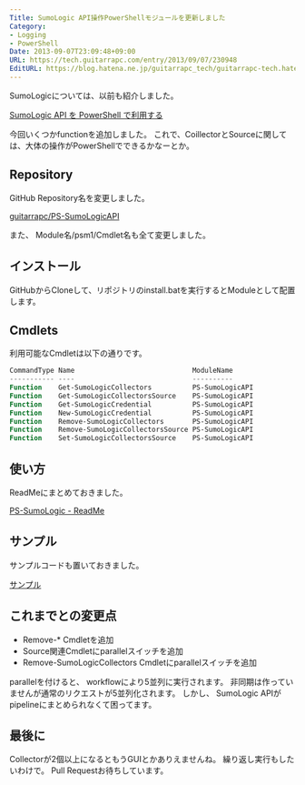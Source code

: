 ```yaml
---
Title: SumoLogic API操作PowerShellモジュールを更新しました
Category:
- Logging
- PowerShell
Date: 2013-09-07T23:09:48+09:00
URL: https://tech.guitarrapc.com/entry/2013/09/07/230948
EditURL: https://blog.hatena.ne.jp/guitarrapc_tech/guitarrapc-tech.hatenablog.com/atom/entry/6802418398341016912
---
```



SumoLogicについては、以前も紹介しました。


[SumoLogic API を PowerShell で利用する](http://guitarrapc.wordpress.com/2013/08/16/sumologic-api-%e3%82%92-powershell-%e3%81%a7%e5%88%a9%e7%94%a8%e3%81%99%e3%82%8b/)

今回いくつかfunctionを追加しました。 これで、CoillectorとSourceに関しては、大体の操作がPowerShellでできるかなーとか。

## Repository

GitHub Repository名を変更しました。

[guitarrapc/PS-SumoLogicAPI](https://github.com/guitarrapc/PS-SumoLogicAPI)

また、 Module名/psm1/Cmdlet名も全て変更しました。

## インストール

GitHubからCloneして、リポジトリのinstall.batを実行するとModuleとして配置します。

## Cmdlets

利用可能なCmdletは以下の通りです。

```ps1
CommandType Name                             ModuleName
----------- ----                             ----------
Function    Get-SumoLogicCollectors          PS-SumoLogicAPI
Function    Get-SumoLogicCollectorsSource    PS-SumoLogicAPI
Function    Get-SumoLogicCredential          PS-SumoLogicAPI
Function    New-SumoLogicCredential          PS-SumoLogicAPI
Function    Remove-SumoLogicCollectors       PS-SumoLogicAPI
Function    Remove-SumoLogicCollectorsSource PS-SumoLogicAPI
Function    Set-SumoLogicCollectorsSource    PS-SumoLogicAPI
```

## 使い方
ReadMeにまとめておきました。

[PS-SumoLogic - ReadMe](https://github.com/guitarrapc/PS-SumoLogicAPI/blob/master/README.md)

## サンプル

サンプルコードも置いておきました。

[サンプル](https://github.com/guitarrapc/PS-SumoLogicAPI/tree/master/Sample)

## これまでとの変更点

- Remove-* Cmdletを追加
- Source関連Cmdletにparallelスイッチを追加
- Remove-SumoLogicCollectors Cmdletにparallelスイッチを追加

parallelを付けると、 workflowにより5並列に実行されます。 非同期は作っていませんが通常のリクエストが5並列化されます。
しかし、 SumoLogic APIがpipelineにまとめられなくて困ってます。

## 最後に
Collectorが2個以上になるともうGUIとかありえませんね。 繰り返し実行もしたいわけで。 Pull Requestお待ちしています。
